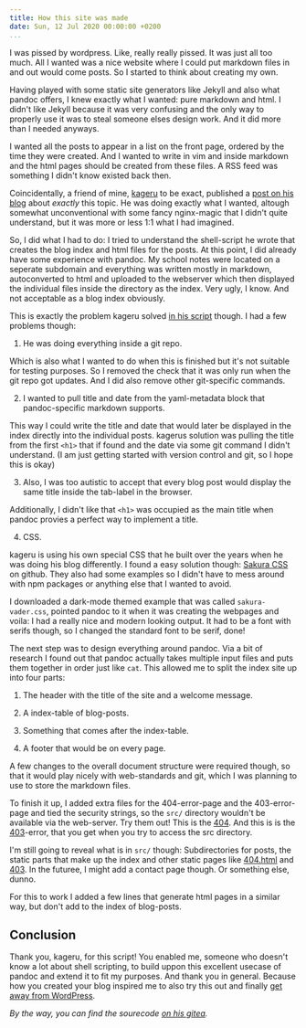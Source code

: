 ```yaml
---
title: How this site was made
date: Sun, 12 Jul 2020 00:00:00 +0200
...
```


I was pissed by wordpress.
Like, really really pissed.
It was just all too much.
All I wanted was a nice website where I could put markdown files in and out would come posts.
So I started to think about creating my own.

Having played with some static site generators like Jekyll and also what pandoc offers, I knew exactly what I wanted: pure markdown and html.
I didn't like Jekyll because it was very confusing and the only way to properly use it was to steal someone elses design work.
And it did more than I needed anyways.

I wanted all the posts to appear in a list on the front page, ordered by the time they were created.
And I wanted to write in vim and inside markdown and the html pages should be created from these files.
A RSS feed was something I didn't know existed back then. 

Coincidentally, a friend of mine, [kageru](https://blog.kageru.moe) to be exact, published a [post on his blog](https://blog.kageru.moe/content/lesscode.html) about *exactly* this topic.
He was doing exactly what I wanted, altough somewhat unconventional with some fancy nginx-magic that I didn't quite understand, but it was more or less 1:1 what I had imagined.

So, I did what I had to do: I tried to understand the shell-script he wrote that creates the blog index and html files for the posts.
At this point, I did already have some experience with pandoc.
My school notes were located on a seperate subdomain and everything was written mostly in markdown, autoconverted to html and uploaded to the webserver which then displayed the individual files inside the directory as the index.
Very ugly, I know.
And not acceptable as a blog index obviously.

This is exactly the problem kageru solved [in his script](https://git.kageru.moe/kageru/mdb) though.
I had a few problems though:

1. He was doing everything inside a git repo. 

Which is also what I wanted to do when this is finished but it's not suitable for testing purposes. 
So I removed the check that it was only run when the git repo got updates.
And I did also remove other git-specific commands.

2. I wanted to pull title and date from the yaml-metadata block that pandoc-specific markdown supports.

This way I could write the title and date that would later be displayed in the index directly into the individual posts.
kagerus solution was pulling the title from the first `<h1>` that if found and the date via some git command I didn't understand.
(I am just getting started with version control and git, so I hope this is okay)

3. Also, I was too autistic to accept that every blog post would display the same title inside the tab-label in the browser. 

Additionally, I didn't like that `<h1>` was occupied as the main title when pandoc provies a perfect way to implement a title.

4. CSS. 

kageru is using his own special CSS that he built over the years when he was doing his blog differently.
I found a easy solution though: [Sakura CSS](https://github.com/oxalorg/sakura/) on github.
They also had some examples so I didn't have to mess around with npm packages or anything else that I wanted to avoid.

I downloaded a dark-mode themed example that was called `sakura-vader.css`, pointed pandoc to it when it was creating the webpages and voila:
I had a really nice and modern looking output.
It had to be a font with serifs though, so I changed the standard font to be serif, done!

<!---  end of list --->

The next step was to design everything around pandoc.
Via a bit of research I found out that pandoc actually takes multiple input files and puts them together in order just like `cat`.
This allowed me to split the index site up into four parts:

1. The header with the title of the site and a welcome message.

2. A index-table of blog-posts.

3. Something that comes after the index-table.

4. A footer that would be on every page.

<!---  end of list --->

A few changes to the overall document structure were required though, so that it would play nicely with web-standards and git, which I was planning to use to store the markdown files.

To finish it up, I added extra files for the 404-error-page and the 403-error-page and tied the security strings, so the `src/` directory wouldn't be available via the web-server.
Try them out! This is the [404](https://lucy.moe/öalskdjföalksdjfölkasjdöflaksjdf).
And this is is the [403](https://lucy.moe/src/)-error, that you get when you try to access the src directory.

I'm still going to reveal what is in `src/` though:
Subdirectories for posts, the static parts that make up the index and other static pages like [404.html](/404.html) and [403](/403.html).
In the futuree, I might add a contact page though.
Or something else, dunno.

For this to work I added a few lines that generate html pages in a similar way, but don't add to the index of blog-posts.

## Conclusion

Thank you, kageru, for this script!
You enabled me, someone who doesn't know a lot about shell scripting, to build uppon this excellent usecase of pandoc and extend it to fit my purposes.
And thank you in general. 
Because how you created your blog inspired me to also try this out and finally [get away from WordPress](https://asagi.moe/2020/07/06/wordpress-is-bloat/).

*By the way, you can find the sourecode [on his gitea](https://git.kageru.moe/Lux49/mdb).*
